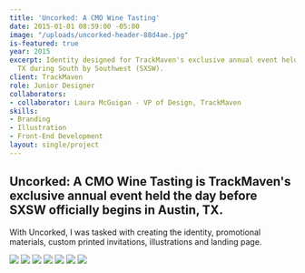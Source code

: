 ```yaml
---
title: 'Uncorked: A CMO Wine Tasting'
date: 2015-01-01 08:59:00 -05:00
image: "/uploads/uncorked-header-88d4ae.jpg"
is-featured: true
year: 2015
excerpt: Identity designed for TrackMaven's exclusive annual event held in Austin,
  TX during South by Southwest (SXSW).
client: TrackMaven
role: Junior Designer
collaborators:
- collaborator: Laura McGuigan - VP of Design, TrackMaven
skills:
- Branding
- Illustration
- Front-End Development
layout: single/project
---
```


## Uncorked: A CMO Wine Tasting is TrackMaven's exclusive annual event held the day before SXSW officially begins in Austin, TX.

With Uncorked, I was tasked with creating the identity, promotional materials, custom printed invitations, illustrations and landing page. 

<img src="/assets/TrackMaven Uncorked: Logo.jpg">

<img src="/assets/TrackMaven Uncorked: Illustration.jpg">

<img src="/assets/TrackMaven Uncorked: Invitations.jpg">

<img src="/assets/TrackMaven Uncorked: Social Graphic.jpg">

<img src="/assets/TrackMaven Uncorked: Pattern.jpg">

<img src="/assets/TrackMaven Uncorked: Login Page.jpg">

<img src="/assets/TrackMaven Uncorked: Sign Up Form.jpg">